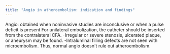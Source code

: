 ```yaml
---
title: "Angio in atheroembolism: indication and findings"
---
```

Angio: obtained when noninvasive studies are inconclusive or when a pulse deficit is present
For unilateral embolization, the catheter should be inserted from the contralateral CFA.
-Irregular or severe stenosis, ulcerated plaque, or aneurysm may be found.
-Intraluminal filling defects are not seen with microembolism. Thus, normal angio doesn't rule out atheroembolism.

